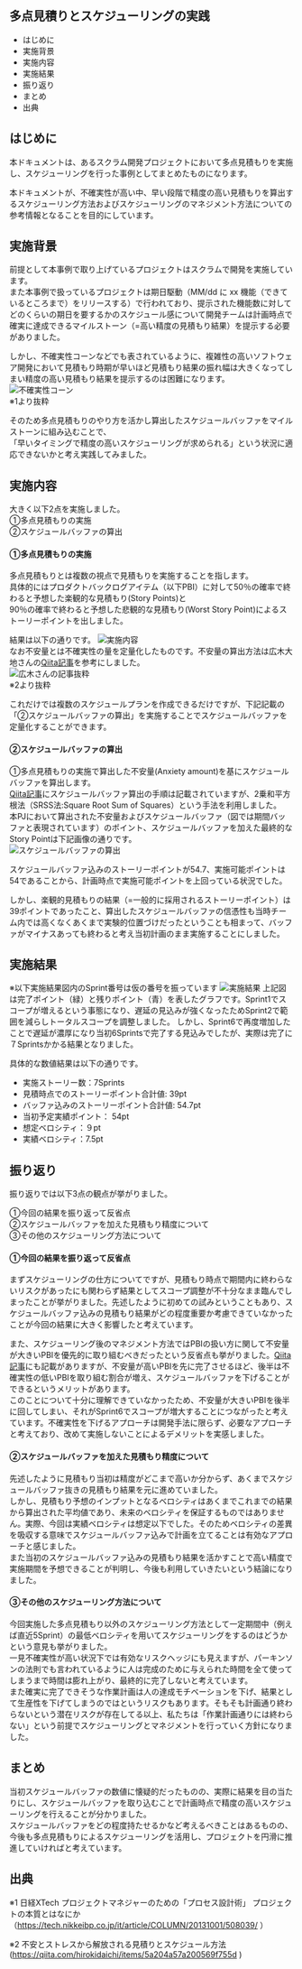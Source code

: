 ## 多点見積りとスケジューリングの実践

* はじめに
* 実施背景
* 実施内容
* 実施結果
* 振り返り
* まとめ
* 出典

##  はじめに
本ドキュメントは、あるスクラム開発プロジェクトにおいて多点見積もりを実施し、スケジューリングを行った事例としてまとめたものになります。  

本ドキュメントが、不確実性が高い中、早い段階で精度の高い見積もりを算出するスケジューリング方法およびスケジューリングのマネジメント方法についての参考情報となることを目的にしています。

## 実施背景
前提として本事例で取り上げているプロジェクトはスクラムで開発を実施しています。  
また本事例で扱っているプロジェクトは期日駆動（MM/dd に xx 機能（できているところまで）をリリースする）で行われており、提示された機能数に対してどのくらいの期日を要するかのスケジュール感について開発チームは計画時点で確実に達成できるマイルストーン（=高い精度の見積もり結果）を提示する必要がありました。  

しかし、不確実性コーンなどでも表されているように、複雑性の高いソフトウェア開発において見積もり時期が早いほど見積もり結果の振れ幅は大きくなってしまい精度の高い見積もり結果を提示するのは困難になります。
![不確実性コーン](./img/不確実性コーン.png)  
※1より抜粋

そのため多点見積もりのやり方を活かし算出したスケジュールバッファをマイルストーンに組み込むことで、  
「早いタイミングで精度の高いスケジューリングが求められる」という状況に適応できないかと考え実践してみました。


## 実施内容
大きく以下2点を実施しました。  
①多点見積もりの実施  
②スケジュールバッファの算出

#### ①多点見積もりの実施
多点見積もりとは複数の視点で見積もりを実施することを指します。  
具体的にはプロダクトバックログアイテム（以下PBI）に対して50％の確率で終わると予想した楽観的な見積もり(Story Points)と  
90％の確率で終わると予想した悲観的な見積もり(Worst Story Point)によるストーリーポイントを出しました。  

結果は以下の通りです。
![実施内容](./img/実施内容.png)  
なお不安量とは不確実性の量を定量化したものです。不安量の算出方法は広木大地さんの[Qiita記事](https://qiita.com/hirokidaichi/items/5a204a57a200569f755d "Qita記事")を参考にしました。  
![広木さんの記事抜粋](./img/広木さんの記事抜粋.png)  
※2より抜粋  

これだけでは複数のスケジュールプランを作成できるだけですが、下記記載の「②スケジュールバッファの算出」を実施することでスケジュールバッファを定量化することができます。


#### ②スケジュールバッファの算出
①多点見積もりの実施で算出した不安量(Anxiety amount)を基にスケジュールバッファを算出します。  
[Qiita記事](https://qiita.com/hirokidaichi/items/5a204a57a200569f755d "Qita記事")にスケジュールバッファ算出の手順は記載されていますが、2乗和平方根法（SRSS法:Square Root Sum of Squares）という手法を利用しました。  
本PJにおいて算出された不安量およびスケジュールバッファ（図では期間バッファと表現されています）のポイント、スケジュールバッファを加えた最終的なStory Pointは下記画像の通りです。  
![スケジュールバッファの算出](./img/スケジュールバッファの算出.png)

スケジュールバッファ込みのストーリーポイントが54.7、実施可能ポイントは54であることから、計画時点で実施可能ポイントを上回っている状況でした。  

しかし、楽観的見積もりの結果（=一般的に採用されるストーリーポイント）は39ポイントであったこと、算出したスケジュールバッファの信憑性も当時チーム内では高くなくあくまで実験的位置づけだったということも相まって、バッファがマイナスあっても終わると考え当初計画のまま実施することにしました。


## 実施結果
※以下実施結果図内のSprint番号は仮の番号を振っています
![実施結果](./img/実施結果.png)
上記図は完了ポイント（緑）と残りポイント（青）を表したグラフです。Sprint1でスコープが増えるという事態になり、遅延の見込みが強くなったためSprint2で範囲を減らしトータルスコープを調整しました。
しかし、Sprint6で再度増加したことで遅延が濃厚になり当初6Sprintsで完了する見込みでしたが、実際は完了に７Sprintsかかる結果となりました。

具体的な数値結果は以下の通りです。
* 実施ストーリー数：7Sprints
* 見積時点でのストーリーポイント合計値: 39pt
* バッファ込みのストーリーポイント合計値: 54.7pt
* 当初予定実績ポイント： 54pt
* 想定ベロシティ：９pt
* 実績ベロシティ：7.5pt

## 振り返り
振り返りでは以下3点の観点が挙がりました。

①今回の結果を振り返って反省点  
②スケジュールバッファを加えた見積もり精度について  
③その他のスケジューリング方法について  


#### ①今回の結果を振り返って反省点

まずスケジューリングの仕方についてですが、見積もり時点で期間内に終わらないリスクがあったにも関わらず結果としてスコープ調整が不十分なまま臨んでしまったことが挙がりました。先述したように初めての試みということもあり、スケジュールバッファ込みの見積もり結果がどの程度重要か考慮できていなかったことが今回の結果に大きく影響したと考えています。

また、スケジューリング後のマネジメント方法ではPBIの扱い方に関して不安量が大きいPBIを優先的に取り組むべきだったという反省点も挙がりました。[Qiita記事](https://qiita.com/hirokidaichi/items/5a204a57a200569f755d "Qita記事")にも記載がありますが、不安量が高いPBIを先に完了させるほど、後半は不確実性の低いPBIを取り組む割合が増え、スケジュールバッファを下げることができるというメリットがあります。  
このことについて十分に理解できていなかったため、不安量が大きいPBIを後半に回してしまい、それがSprint6でスコープが増大することにつながったと考えています。不確実性を下げるアプローチは開発手法に限らず、必要なアプローチと考えており、改めて実施しないことによるデメリットを実感しました。


#### ②スケジュールバッファを加えた見積もり精度について

先述したように見積もり当初は精度がどこまで高いか分からず、あくまでスケジュールバッファ抜きの見積もり結果を元に進めていました。  
しかし、見積もり予想のインプットとなるベロシティはあくまでこれまでの結果から算出された平均値であり、未来のベロシティを保証するものではありません。実際、今回は実績ベロシティは想定以下でした。そのためベロシティの差異を吸収する意味でスケジュールバッファ込みで計画を立てることは有効なアプローチと感じました。  
また当初のスケジュールバッファ込みの見積もり結果を活かすことで高い精度で実施期間を予想できることが判明し、今後も利用していきたいという結論になりました。

#### ③その他のスケジューリング方法について

今回実施した多点見積もり以外のスケジューリング方法として一定期間中（例えば直近5Sprint）の最低ベロシティを用いてスケジューリングをするのはどうかという意見も挙がりました。  
一見不確実性が高い状況下では有効なリスクヘッジにも見えますが、パーキンソンの法則でも言われているように人は完成のために与えられた時間を全て使ってしまうまで時間は膨れ上がり、最終的に完了しないと考えています。  
また確実に完了できそうな作業計画は人の達成モチベーションを下げ、結果として生産性を下げてしまうのではというリスクもあります。そもそも計画通り終わらないという潜在リスクが存在してる以上、私たちは「作業計画通りには終わらない」という前提でスケジューリングとマネジメントを行っていく方針になりました。



## まとめ
当初スケジュールバッファの数値に懐疑的だったものの、実際に結果を目の当たりにし、スケジュールバッファを取り込むことで計画時点で精度の高いスケジューリングを行えることが分かりました。  
スケジュールバッファをどの程度持たせるかなど考えるべきことはあるものの、今後も多点見積もりによるスケジューリングを活用し、プロジェクトを円滑に推進していければと考えています。

##  出典
※1 日経XTech プロジェクトマネジャーのための「プロセス設計術」 プロジェクトの本質とはなにか（https://tech.nikkeibp.co.jp/it/article/COLUMN/20131001/508039/ ）

※2 不安とストレスから解放される見積りとスケジュール方法(https://qiita.com/hirokidaichi/items/5a204a57a200569f755d )

